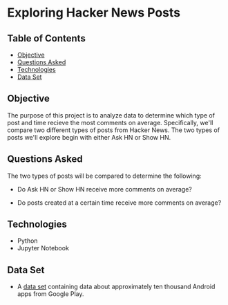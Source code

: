 # Exploring Hacker News Posts

## Table of Contents
* [Objective](#objective)
* [Questions Asked](#questions-asked)
* [Technologies](#technologies)
* [Data Set](#data-sets)

## Objective
The purpose of this project is to analyze data to determine which type of post and time recieve the most comments on average. Specifically, we'll compare two different types of posts from Hacker News. The two types of posts we'll explore begin with either Ask HN or Show HN.

## Questions Asked
The two types of posts will be compared to determine the following:

- Do Ask HN or Show HN receive more comments on average?

- Do posts created at a certain time receive more comments on average?

## Technologies
- Python
- Jupyter Notebook

## Data Set
- A [data set](https://www.kaggle.com/hacker-news/hacker-news-posts) containing data about approximately ten thousand Android apps from Google Play. 


